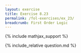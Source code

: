 ```yaml
---
layout: exercise
title: Exercise 8.23
permalink: /fol-exercises/ex_23/
breadcrumb: First Order Logic
---
```


{% include mathjax_support %}

<div><i class="arrow-up loader" data-chapter="fol-exercises" data-exercise="ex_23" data-rating="0"></i></div>
{% include_relative question.md %}
